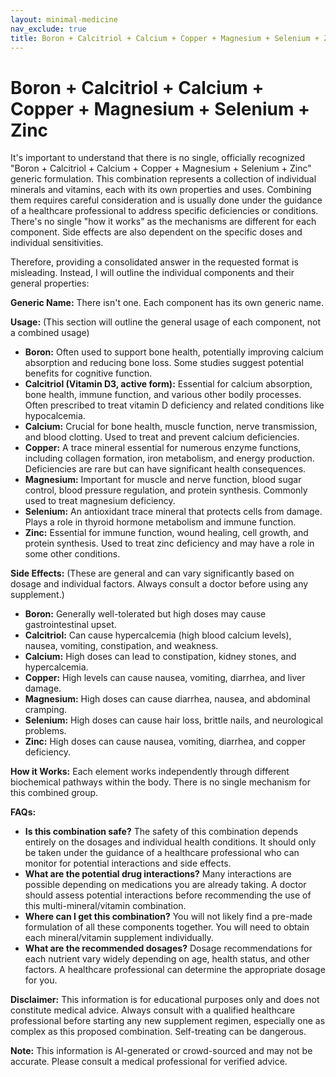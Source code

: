```yaml
---
layout: minimal-medicine
nav_exclude: true
title: Boron + Calcitriol + Calcium + Copper + Magnesium + Selenium + Zinc
---
```


# Boron + Calcitriol + Calcium + Copper + Magnesium + Selenium + Zinc

It's important to understand that there is no single, officially recognized "Boron + Calcitriol + Calcium + Copper + Magnesium + Selenium + Zinc" generic formulation.  This combination represents a collection of individual minerals and vitamins, each with its own properties and uses.  Combining them requires careful consideration and is usually done under the guidance of a healthcare professional to address specific deficiencies or conditions. There's no single "how it works" as the mechanisms are different for each component.  Side effects are also dependent on the specific doses and individual sensitivities.

Therefore, providing a consolidated answer in the requested format is misleading.  Instead, I will outline the individual components and their general properties:


**Generic Name:**  There isn't one.  Each component has its own generic name.

**Usage:** (This section will outline the general usage of each component, not a combined usage)

* **Boron:** Often used to support bone health, potentially improving calcium absorption and reducing bone loss.  Some studies suggest potential benefits for cognitive function.
* **Calcitriol (Vitamin D3, active form):** Essential for calcium absorption, bone health, immune function, and various other bodily processes.  Often prescribed to treat vitamin D deficiency and related conditions like hypocalcemia.
* **Calcium:** Crucial for bone health, muscle function, nerve transmission, and blood clotting.  Used to treat and prevent calcium deficiencies.
* **Copper:**  A trace mineral essential for numerous enzyme functions, including collagen formation, iron metabolism, and energy production. Deficiencies are rare but can have significant health consequences.
* **Magnesium:**  Important for muscle and nerve function, blood sugar control, blood pressure regulation, and protein synthesis.  Commonly used to treat magnesium deficiency.
* **Selenium:** An antioxidant trace mineral that protects cells from damage. Plays a role in thyroid hormone metabolism and immune function.
* **Zinc:** Essential for immune function, wound healing, cell growth, and protein synthesis.  Used to treat zinc deficiency and may have a role in some other conditions.


**Side Effects:** (These are general and can vary significantly based on dosage and individual factors.  Always consult a doctor before using any supplement.)

* **Boron:**  Generally well-tolerated but high doses may cause gastrointestinal upset.
* **Calcitriol:** Can cause hypercalcemia (high blood calcium levels), nausea, vomiting, constipation, and weakness.
* **Calcium:** High doses can lead to constipation, kidney stones, and hypercalcemia.
* **Copper:** High levels can cause nausea, vomiting, diarrhea, and liver damage.
* **Magnesium:**  High doses can cause diarrhea, nausea, and abdominal cramping.
* **Selenium:**  High doses can cause hair loss, brittle nails, and neurological problems.
* **Zinc:**  High doses can cause nausea, vomiting, diarrhea, and copper deficiency.


**How it Works:**  Each element works independently through different biochemical pathways within the body.  There is no single mechanism for this combined group.

**FAQs:**

* **Is this combination safe?** The safety of this combination depends entirely on the dosages and individual health conditions.  It should only be taken under the guidance of a healthcare professional who can monitor for potential interactions and side effects.
* **What are the potential drug interactions?** Many interactions are possible depending on medications you are already taking. A doctor should assess potential interactions before recommending the use of this multi-mineral/vitamin combination.
* **Where can I get this combination?**  You will not likely find a pre-made formulation of all these components together. You will need to obtain each mineral/vitamin supplement individually.
* **What are the recommended dosages?**  Dosage recommendations for each nutrient vary widely depending on age, health status, and other factors.  A healthcare professional can determine the appropriate dosage for you.


**Disclaimer:** This information is for educational purposes only and does not constitute medical advice. Always consult with a qualified healthcare professional before starting any new supplement regimen, especially one as complex as this proposed combination.  Self-treating can be dangerous.


**Note:** This information is AI-generated or crowd-sourced and may not be accurate. Please consult a medical professional for verified advice.